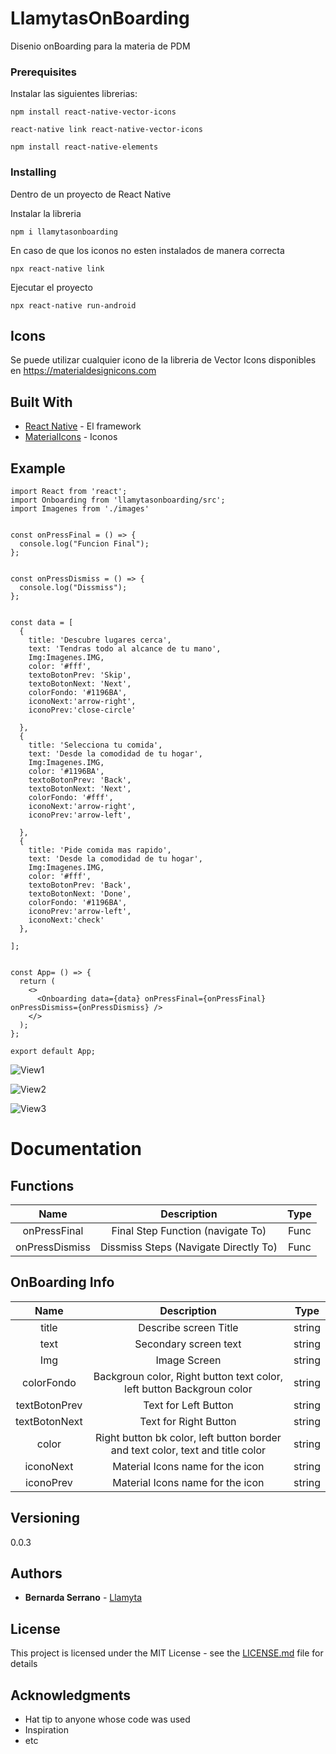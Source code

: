 # LlamytasOnBoarding
Disenio onBoarding para la materia de PDM

### Prerequisites
Instalar las siguientes librerias:

```
npm install react-native-vector-icons

react-native link react-native-vector-icons

npm install react-native-elements
```

### Installing

Dentro de un proyecto de React Native

Instalar la libreria

```
npm i llamytasonboarding
```

En caso de que los iconos no esten instalados de manera correcta

```
npx react-native link
```

Ejecutar el proyecto

```
npx react-native run-android
```


## Icons

Se puede utilizar cualquier icono de la libreria de Vector Icons
disponibles en https://materialdesignicons.com


## Built With

* [React Native](https://reactnative.dev) - El framework
* [MaterialIcons](https://materialdesignicons.com) - Iconos

## Example

```
import React from 'react';
import Onboarding from 'llamytasonboarding/src';
import Imagenes from './images'


const onPressFinal = () => {
  console.log("Funcion Final");
};


const onPressDismiss = () => {
  console.log("Dissmiss");
};


const data = [
  {
    title: 'Descubre lugares cerca',
    text: 'Tendras todo al alcance de tu mano',
    Img:Imagenes.IMG,
    color: '#fff',
    textoBotonPrev: 'Skip',
    textoBotonNext: 'Next',
    colorFondo: '#1196BA',
    iconoNext:'arrow-right',
    iconoPrev:'close-circle'

  },
  {
    title: 'Selecciona tu comida',
    text: 'Desde la comodidad de tu hogar',
    Img:Imagenes.IMG,
    color: '#1196BA',
    textoBotonPrev: 'Back',
    textoBotonNext: 'Next',
    colorFondo: '#fff',
    iconoNext:'arrow-right',
    iconoPrev:'arrow-left',

  },
  {
    title: 'Pide comida mas rapido',
    text: 'Desde la comodidad de tu hogar',
    Img:Imagenes.IMG,
    color: '#fff',
    textoBotonPrev: 'Back',
    textoBotonNext: 'Done',
    colorFondo: '#1196BA',
    iconoPrev:'arrow-left',
    iconoNext:'check'
  },

];


const App= () => {
  return (
    <>
      <Onboarding data={data} onPressFinal={onPressFinal} onPressDismiss={onPressDismiss} />
    </>
  );
};

export default App;

```
![View1](./assets/s1.png) 


![View2](./assets/s2.png) 


![View3](./assets/s3.png) 


# Documentation

## Functions

| Name | Description | Type |
| :---:          |     :---:      |         :---:  |
| onPressFinal   | Final Step Function (navigate To)     | Func    |
| onPressDismiss     | Dissmiss Steps (Navigate Directly To)       | Func      |


## OnBoarding Info

| Name | Description | Type |
| :---:          |     :---:      |         :---:  |
| title   | Describe screen Title     | string    |
| text   | Secondary screen text     | string    |
| Img   | Image Screen     | string    |
| colorFondo   | Backgroun color, Right button text color, left button Backgroun color     | string    |
| textBotonPrev   | Text for Left Button    | string    |
| textBotonNext   | Text for Right Button    | string    |
| color   | Right button bk color, left button border and text color, text and title color     | string    |
| iconoNext   | Material Icons name for the icon     | string    |
| iconoPrev   | Material Icons name for the icon     | string    |



## Versioning

0.0.3

## Authors

* **Bernarda Serrano** - [Llamyta](https://github.com/Llamyta)

## License

This project is licensed under the MIT License - see the [LICENSE.md](LICENSE.md) file for details

## Acknowledgments

* Hat tip to anyone whose code was used
* Inspiration
* etc
